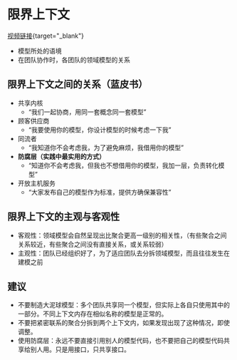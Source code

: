 # 限界上下文

[视频链接](https://www.bilibili.com/video/BV1He411n7JM){target="\_blank"}

- 模型所处的语境
- 在团队协作时，各团队的领域模型的关系

## 限界上下文之间的关系（蓝皮书）

- 共享内核
  - “我们一起协商，用同一套概念同一套模型”
- 顾客供应商
  - “我要使用你的模型，你设计模型的时候考虑一下我”
- 同流者
  - “我知道你不会考虑我，为了避免麻烦，我借用你的模型”
- **防腐层（实践中最实用的方式）**
  - “知道你不会考虑我，但我也不想借用你的模型，我加一层，负责转化模型”
- 开放主机服务
  - “大家发布自己的模型作为标准，提供方确保兼容性”

## 限界上下文的主观与客观性

- 客观性：领域模型会自然呈现出比聚合更高一级别的相关性，（有些聚合之间关系较近，有些聚合之间没有直接关系，或关系较弱）
- 主观性：团队已经组织好了，为了适应团队去分拆领域模型，而且往往发生在建模之前

## 建议

- 不要制造大泥球模型：多个团队共享同一个模型，但实际上各自只使用其中的一部分。不同上下文内存在相似名称的模型是正常的。
- 不要把紧密联系的聚合分拆到两个上下文内，如果发现出现了这种情况，即使调整。
- 使用防腐层：永远不要直接引用别人的模型代码，也不要把自己的模型代码共享给别人用。只是用接口，只共享接口。
